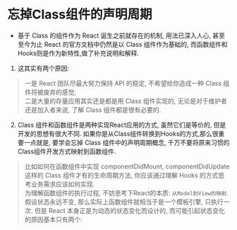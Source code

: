 # 忘掉Class组件的声明周期
* 基于 Class 的组件作为 React 诞生之前就存在的机制, 用法已深入人心, 甚至至今为止 React 的官方文档中仍然是以 Class 组件作为基础的, 而函数组件和Hooks则是作为新特性,做了补充说明和解释.
1. 这其实有两个原因:
> 一是 React 团队尽最大努力保持 API 的稳定, 不希望给你造成一种 Class 组件将被废弃的感觉;  
> 二是大量的存量应用其实还是都是用 Class 组件实现的, 无论是对于维护者还是加入者来说, 了解 Class 组件都是很有必要的.  

2. Class 组件和函数组件是两种实现React应用的方式, 虽然它们是等价的, 但是开发的思想有很大不同. 如果你是从Class组件转换到Hooks的方式,那么很重要一点就是, 要学会忘掉 Class 组件中的声明周期概念, 千万不要将原来习惯的Class组件开发方式映射到函数组件.
> 比如如何在函数组件中实现 componentDidMount, componentDidUpdate 这样的 Class 组件才有的生命周期方法, 你应该通过理解 Hooks 的方式思考业务需求应该如何实现.  
> 为理解函数组件的执行过程, 不妨思考下React的本质: `从Model到View的映射`. 假设状态永远不变, 那么实际上函数组件就相当于是一个模板引擎, 只执行一次. 但是 React 本身正是为动态的状态变化而设计的, 而可能引起状态变化的原因基本只有两个:  
